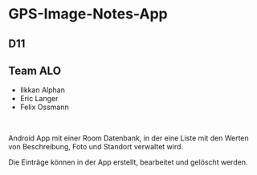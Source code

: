 # GPS-Image-Notes-App

## D11

## Team ALO

* Ilkkan Alphan
* Eric Langer
* Felix Ossmann

&nbsp;&nbsp;

Android App mit einer Room Datenbank, in der eine Liste mit den Werten von Beschreibung, Foto und Standort verwaltet wird.

Die Einträge können in der App erstellt, bearbeitet und gelöscht werden.
